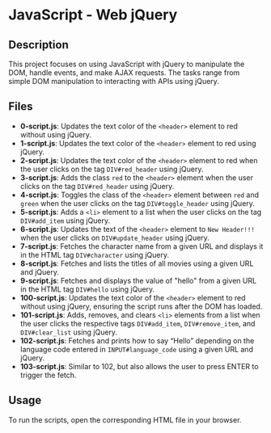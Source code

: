 # JavaScript - Web jQuery

## Description
This project focuses on using JavaScript with jQuery to manipulate the DOM, handle events, and make AJAX requests. The tasks range from simple DOM manipulation to interacting with APIs using jQuery.

## Files
- **0-script.js**: Updates the text color of the `<header>` element to red without using jQuery.
- **1-script.js**: Updates the text color of the `<header>` element to red using jQuery.
- **2-script.js**: Updates the text color of the `<header>` element to red when the user clicks on the tag `DIV#red_header` using jQuery.
- **3-script.js**: Adds the class `red` to the `<header>` element when the user clicks on the tag `DIV#red_header` using jQuery.
- **4-script.js**: Toggles the class of the `<header>` element between `red` and `green` when the user clicks on the tag `DIV#toggle_header` using jQuery.
- **5-script.js**: Adds a `<li>` element to a list when the user clicks on the tag `DIV#add_item` using jQuery.
- **6-script.js**: Updates the text of the `<header>` element to `New Header!!!` when the user clicks on `DIV#update_header` using jQuery.
- **7-script.js**: Fetches the character name from a given URL and displays it in the HTML tag `DIV#character` using jQuery.
- **8-script.js**: Fetches and lists the titles of all movies using a given URL and jQuery.
- **9-script.js**: Fetches and displays the value of "hello" from a given URL in the HTML tag `DIV#hello` using jQuery.
- **100-script.js**: Updates the text color of the `<header>` element to red without using jQuery, ensuring the script runs after the DOM has loaded.
- **101-script.js**: Adds, removes, and clears `<li>` elements from a list when the user clicks the respective tags `DIV#add_item`, `DIV#remove_item`, and `DIV#clear_list` using jQuery.
- **102-script.js**: Fetches and prints how to say “Hello” depending on the language code entered in `INPUT#language_code` using a given URL and jQuery.
- **103-script.js**: Similar to 102, but also allows the user to press ENTER to trigger the fetch.

## Usage
To run the scripts, open the corresponding HTML file in your browser.
